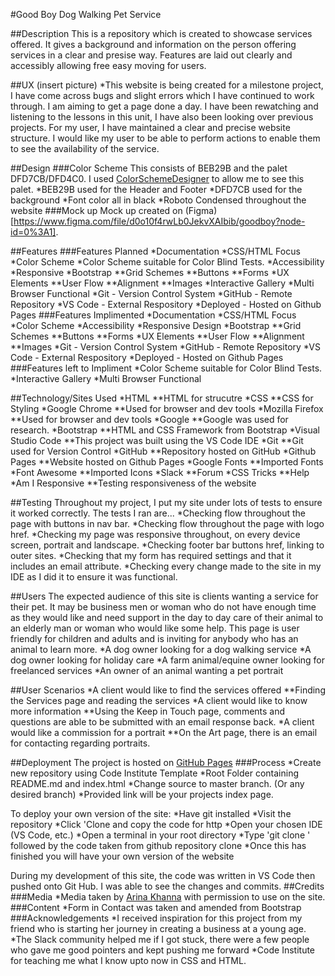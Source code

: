 #Good Boy Dog Walking Pet Service

##Description
This is a repository which is created to showcase services offered. It gives a background and information on the person offering services in a clear and presise way. Features are laid out clearly and accessibly allowing free easy moving for users.

##UX
(insert picture)
*This website is being created for a milestone project, I have come across bugs and slight errors which I have continued to work through. I am aiming to get a page done a day. I have been rewatching and listening to the lessons in this unit, I have also been looking over previous projects. For my user, I have maintained a clear and precise website structure. I would like my user to be able to perform actions to enable them to see the availability of the service.

##Design
###Color Scheme
This consists of BEB29B and the palet DFD7CB/DFD4C0. I used [ColorSchemeDesigner](https://colorschemedesigner.com/csd-3.5/) to allow me to see this palet.
*BEB29B used for the Header and Footer
*DFD7CB used for the background
*Font color all in black
*Roboto Condensed throughout the website
###Mock up
Mock up created on (Figma)[https://www.figma.com/file/d0o10f4rwLb0JekvXAIbib/goodboy?node-id=0%3A1].

##Features
###Features Planned
*Documentation
*CSS/HTML Focus
*Color Scheme
*Color Scheme suitable for Color Blind Tests.
*Accessibility
*Responsive
*Bootstrap
**Grid Schemes
**Buttons
**Forms
*UX Elements
**User Flow
**Alignment
**Images
*Interactive Gallery
*Multi Browser Functional
*Git - Version Control System
*GitHub - Remote Repository
*VS Code - External Respository
*Deployed - Hosted on Github Pages
###Features Implimented
*Documentation
*CSS/HTML Focus
*Color Scheme
*Accessibility
*Responsive Design
*Bootstrap
**Grid Schemes
**Buttons
**Forms
*UX Elements
**User Flow
**Alignment
**Images
*Git - Version Control System
*GitHub - Remote Repository
*VS Code - External Respository
*Deployed - Hosted on Github Pages
###Features left to Impliment
*Color Scheme suitable for Color Blind Tests.
*Interactive Gallery
*Multi Browser Functional

##Technology/Sites Used
*HTML
**HTML for strucutre
*CSS
**CSS for Styling
*Google Chrome
**Used for browser and dev tools
*Mozilla Firefox
**Used for browser and dev tools
*Google
**Google was used for research.
*Bootstrap
**HTML and CSS Framework from Bootstrap
*Visual Studio Code
**This project was built using the VS Code IDE
*Git
**Git used for Version Control
*GitHub
**Repository hosted on GitHub
*Github Pages
**Website hosted on Github Pages
*Google Fonts
**Imported Fonts
*Font Awesome
**Imported Icons
*Slack
**Forum
*CSS Tricks
**Help
*Am I Responsive
**Testing responsiveness of the website

##Testing
Throughout my project, I put my site under lots of tests to ensure it worked correctly. The tests I ran are...
*Checking flow throughout the page with buttons in nav bar.
*Checking flow throughout the page with logo href.
*Checking my page was responsive throughout, on every device screen, portrait and landscape.
*Checking footer bar buttons href, linking to outer sites.
*Checking that my form has required settings and that it includes an email attribute.
*Checking every change made to the site in my IDE as I did it to ensure it was functional.

##Users
The expected audience of this site is clients wanting a service for their pet. It may be business men or woman who do not have enough time as they would like and need support in the day to day care of their animal to an elderly man or woman who would like some help. This page is user friendly for children and adults and is inviting for anybody who has an animal to learn more.
*A dog owner looking for a dog walking service
*A dog owner looking for holiday care
*A farm animal/equine owner looking for freelanced services
*An owner of an animal wanting a pet portrait

##User Scenarios
*A client would like to find the services offered
**Finding the Services page and reading the services
*A client would like to know more information
**Using the Keep in Touch page, comments and questions are able to be submitted with an email response back.
*A client would like a commission for a portrait
**On the Art page, there is an email for contacting regarding portraits.


##Deployment
The project is hosted on [GitHub Pages](http://github.com)
###Process
*Create new repository using Code Institute Template
*Root Folder containing README.md and index.html
*Change source to master branch. (Or any desired branch)
*Provided link will be your projects index page.

To deploy your own version of the site:
*Have git installed
*Visit the repository
*Click 'Clone and copy the code for http
*Open your chosen IDE (VS Code, etc.)
*Open a terminal in your root directory
*Type 'git clone ' followed by the code taken from github repository clone
*Once this has finished you will have your own version of the website

During my development of this site, the code was written in VS Code then pushed onto Git Hub. I was able to see the changes and commits.
##Credits
###Media
*Media taken by [Arina Khanna](https://www.facebook.com/arinatheartist) with permission to use on the site.
###Content
*Form in Contact was taken and amended from Bootstrap
###Acknowledgements
*I received inspiration for this project from my friend who is starting her journey in creating a business at a young age.
*The Slack community helped me if I got stuck, there were a few people who gave me good pointers and kept pushing me forward
*Code Institute for teaching me what I know upto now in CSS and HTML.
